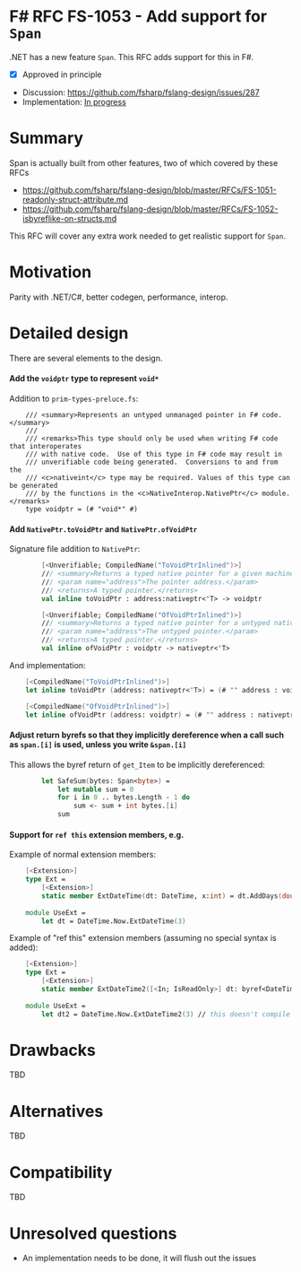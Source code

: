 # F# RFC FS-1053 - Add support for `Span`

.NET has a new feature `Span`. This RFC adds support for this in F#.

* [x] Approved in principle
* Discussion: https://github.com/fsharp/fslang-design/issues/287
* Implementation: [In progress](https://github.com/Microsoft/visualfsharp/pull/4888)

# Summary
[summary]: #summary

Span is actually built from other features, two of which covered by these RFCs
* https://github.com/fsharp/fslang-design/blob/master/RFCs/FS-1051-readonly-struct-attribute.md
* https://github.com/fsharp/fslang-design/blob/master/RFCs/FS-1052-isbyreflike-on-structs.md

This RFC will cover any extra work needed to get realistic support for `Span`.

# Motivation
[motivation]: #motivation

Parity with .NET/C#, better codegen, performance, interop.

# Detailed design
[design]: #detailed-design

There are several elements to the design.

#### Add the `voidptr` type to represent `void*`

Addition to `prim-types-preluce.fs`:
```
    /// <summary>Represents an untyped unmanaged pointer in F# code.</summary>
    ///
    /// <remarks>This type should only be used when writing F# code that interoperates
    /// with native code.  Use of this type in F# code may result in
    /// unverifiable code being generated.  Conversions to and from the 
    /// <c>nativeint</c> type may be required. Values of this type can be generated
    /// by the functions in the <c>NativeInterop.NativePtr</c> module.</remarks>
    type voidptr = (# "void*" #)
```

#### Add `NativePtr.toVoidPtr` and `NativePtr.ofVoidPtr`

Signature file addition to `NativePtr`:
```fsharp
        [<Unverifiable; CompiledName("ToVoidPtrInlined")>]
        /// <summary>Returns a typed native pointer for a given machine address.</summary>
        /// <param name="address">The pointer address.</param>
        /// <returns>A typed pointer.</returns>
        val inline toVoidPtr : address:nativeptr<'T> -> voidptr

        [<Unverifiable; CompiledName("OfVoidPtrInlined")>]
        /// <summary>Returns a typed native pointer for a untyped native pointer.</summary>
        /// <param name="address">The untyped pointer.</param>
        /// <returns>A typed pointer.</returns>
        val inline ofVoidPtr : voidptr -> nativeptr<'T>

```
And implementation:
```fsharp
    [<CompiledName("ToVoidPtrInlined")>]
    let inline toVoidPtr (address: nativeptr<'T>) = (# "" address : voidptr #)

    [<CompiledName("OfVoidPtrInlined")>]
    let inline ofVoidPtr (address: voidptr) = (# "" address : nativeptr<'T> #)

```


#### Adjust return byrefs so that they implicitly dereference when a call such as `span.[i]` is used, unless you write `&span.[i]`

This allows the byref return of `get_Item` to be implicitly dereferenced:

```fsharp
        let SafeSum(bytes: Span<byte>) =
            let mutable sum = 0
            for i in 0 .. bytes.Length - 1 do 
                sum <- sum + int bytes.[i]
            sum
```

#### Support for `ref this` extension members, e.g.

Example of normal extension members:
```fsharp
    [<Extension>]
    type Ext = 
        [<Extension>]
        static member ExtDateTime(dt: DateTime, x:int) = dt.AddDays(double x)
    
    module UseExt = 
        let dt = DateTime.Now.ExtDateTime(3)
```

Example of "ref this" extension members (assuming no special syntax is added):
```fsharp
    [<Extension>]
    type Ext = 
        [<Extension>]
        static member ExtDateTime2([<In; IsReadOnly>] dt: byref<DateTime>, x:int) = dt.AddDays(double x)
    
    module UseExt = 
        let dt2 = DateTime.Now.ExtDateTime2(3) // this doesn't compile in F# 4.1, we add this
```

# Drawbacks
[drawbacks]: #drawbacks

TBD

# Alternatives
[alternatives]: #alternatives

TBD

# Compatibility
[compatibility]: #compatibility

TBD

# Unresolved questions
[unresolved]: #unresolved-questions

* An implementation needs to be done, it will flush out the issues
